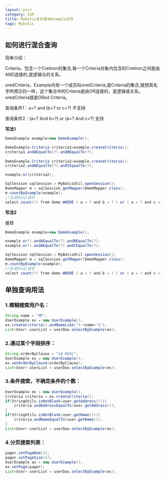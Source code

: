 ```yaml
---
layout: post
category: SSM
title: Mybatis复杂查询Example文件
tags: Mybatis
---
```


## 如何进行混合查询
简单介绍：

Criteria，包含一个Cretiron的集合,每一个Criteria对象内包含的Cretiron之间是由AND连接的,是逻辑与的关系。

oredCriteria，Example内有一个成员叫oredCriteria,是Criteria的集合,就想其名字所预示的一样，这个集合中的Criteria是由OR连接的，是逻辑或关系。oredCriteria就是ORed Criteria。

查询条件1：a=? and (b=? or c=?) 不支持

查询条件2：(a=? And b=?) or (a=? And c=?) 支持

**写法1**
```java
DemoExample example=new DemoExample();  

DemoExample.Criteria criteria1=example.createCriteria();  
criteria1.andAEqualTo(?).andBEqualTo(?);  
          
DemoExample.Criteria criteria2=example.createCriteria();  
criteria2.andAEqualTo(?).andCEqualTo(?);  

example.or(criteria2);  

SqlSession sqlSession = MyBatisUtil.openSession();
DemoMapper m = sqlSession.getMapper(DemoMapper.class);
m.countByExample(example);  
//生成的sql语句
select count(*) from demo WHERE ( a = ? and b = ? ) or ( a = ? and c = ? )
```

**写法2**

推荐

```java
DemoExample example=new DemoExample();  

example.or().andAEqualTo(?).andBEqualTo(?);
example.or().andAEqualTo(?).andCEqualTo(?); 

SqlSession sqlSession = MyBatisUtil.openSession();
DemoMapper m = sqlSession.getMapper(DemoMapper.class);
m.countByExample(example);  
//生成的sql语句
select count(*) from demo WHERE ( a = ? and b = ? ) or ( a = ? and c = ? )
```

## 单独查询用法

### 1.模糊搜索用户名：
```java
String name = "明";
UserExample ex = new UserExample();
ex.createCriteria().andNameLike('%'+name+'%');
List<User> userList = userDao.selectByExample(ex);
```

### 2.通过某个字段排序：
```java
String orderByClause = "id DESC";
UserExample ex = new UserExample();
ex.setOrderByClause(orderByClause);
List<User> userList = userDao.selectByExample(ex);
```

### 3.条件搜索，不确定条件的个数：
```java
UserExample ex = new UserExample();
Criteria criteria = ex.createCriteria();
if(StringUtils.isNotBlank(user.getAddress())){
	criteria.andAddressEqualTo(user.getAddress());
}
if(StringUtils.isNotBlank(user.getName())){
	criteria.andNameEqualTo(user.getName());
}
List<User> userList = userDao.selectByExample(ex);
```

### 4.分页搜索列表：
```java
pager.setPageNum(1);
pager.setPageSize(5);
UserExample ex = new UserExample();
ex.setPage(pager);
List<User> userList = userDao.selectByExample(ex);
```
